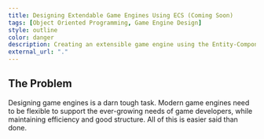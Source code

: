 ```yaml
---
title: Designing Extendable Game Engines Using ECS (Coming Soon)
tags: [Object Oriented Programming, Game Engine Design]
style: outline
color: danger
description: Creating an extensible game engine using the Entity-Component System (ECS) design pattern.
external_url: "."
---
```


## The Problem
Designing game engines is a darn tough task. Modern game engines need to be flexible to support the ever-growing needs of game developers, while maintaining efficiency and good structure. All of this is easier said than done.



